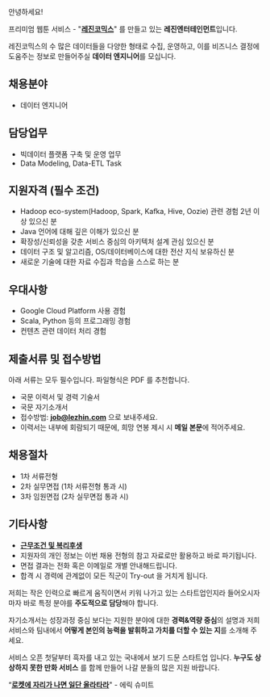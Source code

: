﻿안녕하세요!

프리미엄 웹툰 서비스 - "**[레진코믹스](http://www.lezhin.com)**" 를 만들고 있는 **레진엔터테인먼트**입니다.

레진코믹스의 수 많은 데이터들을 다양한 형태로 수집, 운영하고, 이를 비즈니스 결정에 도움주는 정보로 만들어주실 **데이터 엔지니어**를 모십니다.

## 채용분야

- 데이터 엔지니어 


## 담당업무

- 빅데이터 플랫폼 구축 및 운영 업무
- Data Modeling, Data-ETL Task


## 지원자격 (필수 조건)

- Hadoop eco-system(Hadoop, Spark, Kafka, Hive, Oozie) 관련 경험 2년 이상 있으신 분
- Java 언어에 대해 깊은 이해가 있으신 분
- 확장성/신뢰성을 갖춘 서비스 중심의 아키텍처 설계 관심 있으신 분
- 데이터 구조 및 알고리즘, OS/데이터베이스에 대한 전산 지식 보유하신 분
- 새로운 기술에 대한 자료 수집과 학습을 스스로 하는 분


## 우대사항

- Google Cloud Platform 사용 경험
- Scala, Python 등의 프로그래밍 경험
- 컨텐츠 관련 데이터 처리 경험


## 제출서류 및 접수방법

아래 서류는 모두 필수입니다. 파일형식은 PDF 를 추천합니다.

- 국문 이력서 및 경력 기술서 
- 국문 자기소개서
- 접수방법: **job@lezhin.com** 으로 보내주세요.
- 이력서는 내부에 회람되기 때문에, 희망 연봉 제시 시 **메일 본문**에 적어주세요.


## 채용절차 

- 1차 서류전형
- 2차 실무면접 (1차 서류전형 통과 시)
- 3차 임원면접 (2차 실무면접 통과 시)


## 기타사항 
- [**근무조건 및 복리후생**](https://github.com/lezhin/apply/blob/master/README.md)
- 지원자의 개인 정보는 이번 채용 전형의 참고 자료로만 활용하고 바로 파기됩니다.
- 면접 결과는 전화 혹은 이메일로 개별 안내해드립니다.
- 합격 시 경력에 관계없이 모든 직군이 Try-out 을 거치게 됩니다. 


저희는 작은 인력으로 빠르게 움직이면서 키워 나가고 있는 스타트업인지라 들어오시자마자 바로 특정 분야를 **주도적으로 담당**해야 합니다. 

자기소개서는 성장과정 중심 보다는 지원한 분야에 대한 **경력&역량 중심**의 설명과 저희 서비스와 팀내에서 **어떻게 본인의 능력을 발휘하고 가치를 더할 수 있는 지**를 소개해 주세요.

서비스 오픈 첫달부터 흑자를 내고 있는 국내에서 보기 드문 스타트업 입니다. **누구도 상상하지 못한 만화 서비스** 를 함께 만들어 나갈 분들의 많은 지원 바랍니다.


“[**로켓에 자리가 나면 일단 올라타라**](http://estima.wordpress.com/2012/05/28/sheryl/)" - 에릭 슈미트
